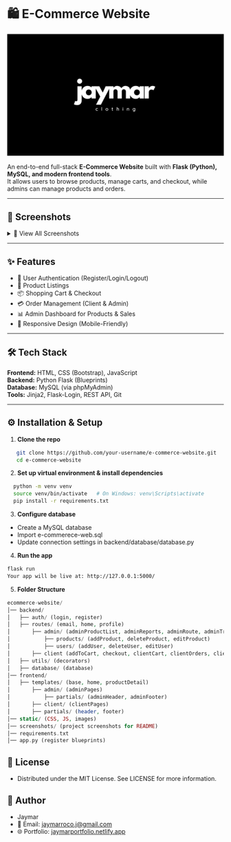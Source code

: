 # 🛍️ E-Commerce Website

<p align="center">
  <img src="static/images/bg/jaymar.png" width="800" alt="E-Commerce Website Banner" />
</p>

An end-to-end full-stack **E-Commerce Website** built with **Flask (Python), MySQL, and modern frontend tools**.  
It allows users to browse products, manage carts, and checkout, while admins can manage products and orders.

---

## 📸 Screenshots

<details>
  <summary>📸 View All Screenshots</summary>
  <p align="center">
    <b>Landing Page</b><br/>
    <img src="screenshots/home header.PNG" width="300" />
    <img src="screenshots/landing page.png" width="300" />
    <img src="screenshots/home footer.PNG" width="300" />
    <img src="screenshots/login form modal.PNG" width="300" />
    <img src="screenshots/registration form modal.PNG" width="300" />
    <img src="screenshots/profile modal.PNG" width="300" />
    <img src="screenshots/edit profile modal.PNG" width="300" />
    <br/><br/>
    <b>Client Pages</b><br/>
    <img src="screenshots/client cart.png" width="300" />
    <img src="screenshots/client checkout.png" width="300" />
    <img src="screenshots/client order.png" width="300" />
    <img src="screenshots/client order details.png" width="300" />
    <br/><br/>
    <b>Admin Pages</b><br/>
    <img src="screenshots/admin dashboard.png" width="300" />
    <img src="screenshots/admin product.png" width="300" />
    <img src="screenshots/admin add product modal.PNG" width="300" />
    <img src="screenshots/admin edit product modal.PNG" width="300" />
    <img src="screenshots/admin delete product modal.PNG" width="300" />
    <img src="screenshots/admin order.png" width="300" />
    <img src="screenshots/admin user.png" width="300" />
    <img src="screenshots/admin add user modal.PNG" width="300" />
    <img src="screenshots/admin edit user modal.PNG" width="300" />
    <img src="screenshots/admin delete user modal.PNG" width="300" />
    <img src="screenshots/admin report.png" width="300" />
  </p>
</details>

---

## ✨ Features

- 🔑 User Authentication (Register/Login/Logout)
- 🛒 Product Listings
- 📦 Shopping Cart & Checkout
- 💳 Order Management (Client & Admin)
- 📊 Admin Dashboard for Products & Sales
- 📱 Responsive Design (Mobile-Friendly)

---

## 🛠 Tech Stack

**Frontend:** HTML, CSS (Bootstrap), JavaScript  
**Backend:** Python Flask (Blueprints)  
**Database:** MySQL (via phpMyAdmin)  
**Tools:** Jinja2, Flask-Login, REST API, Git  

---

## ⚙️ Installation & Setup

1. **Clone the repo**
```bash
   git clone https://github.com/your-username/e-commerce-website.git
   cd e-commerce-website
```
2. **Set up virtual environment & install dependencies**
```bash
  python -m venv venv
  source venv/bin/activate   # On Windows: venv\Scripts\activate
  pip install -r requirements.txt
```
3. **Configure database**
- Create a MySQL database
- Import e-commerece-web.sql
- Update connection settings in backend/database/database.py
4. **Run the app**
```bash
flask run
Your app will be live at: http://127.0.0.1:5000/
```
5. **Folder Structure**
```php  
ecommerce-website/
│── backend/
│   ├── auth/ (login, register)
│   ├── routes/ (email, home, profile)
│       ├── admin/ (adminProductList, adminReports, adminRoute, adminTransaction, adminUserList)
│           ├── products/ (addProduct, deleteProduct, editProduct)
│           ├── users/ (addUser, deleteUser, editUser)
│       ├── client (addToCart, checkout, clientCart, clientOrders, clientRoute, deleteCart, editCart)
│   ├── utils/ (decorators)
│   ├── database/ (database)
│── frontend/
│   ├── templates/ (base, home, productDetail)
│       ├── admin/ (adminPages)
│           ├── partials/ (adminHeader, adminFooter)
│       ├── client/ (clientPages)
│       ├── partials/ (header, footer)
│── static/ (CSS, JS, images)
│── screenshots/ (project screenshots for README)
│── requirements.txt
│── app.py (register blueprints)
```
## 📜 License
- Distributed under the MIT License. See LICENSE for more information.
## 👤 Author
- Jaymar
- 📧 Email: jaymarroco.j@gmail.com
- 🌐 Portfolio: [jaymarportfolio.netlify.app](https://jaymarportfolio.netlify.app/)
## 

